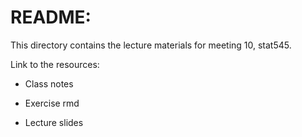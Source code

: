 # README:

This directory contains the lecture materials for meeting 10, stat545.

Link to the resources:

- Class notes

- Exercise rmd 

- Lecture slides 